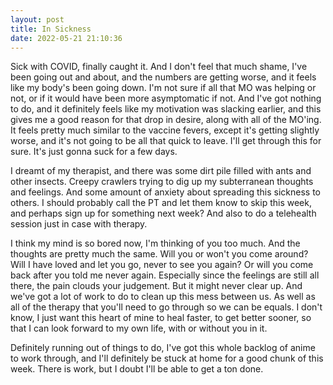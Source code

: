 ```yaml
---
layout: post
title: In Sickness
date: 2022-05-21 21:10:36
---
```


Sick with COVID, finally caught it. And I don't feel that much shame, I've been going out and about, and the numbers are getting worse, and it feels like my body's been going down. I'm not sure if all that MO was helping or not, or if it would have been more asymptomatic if not. And I've got nothing to do, and it definitely feels like my motivation was slacking earlier, and this gives me a good reason for that drop in desire, along with all of the MO'ing. It feels pretty much similar to the vaccine fevers, except it's getting slightly worse, and it's not going to be all that quick to leave. I'll get through this for sure. It's just gonna suck for a few days. 

I dreamt of my therapist, and there was some dirt pile filled with ants and other insects. Creepy crawlers trying to dig up my subterranean thoughts and feelings. And some amount of anxiety about spreading this sickness to others. I should probably call the PT and let them know to skip this week, and perhaps sign up for something next week? And also to do a telehealth session just in case with therapy.

I think my mind is so bored now, I'm thinking of you too much. And the thoughts are pretty much the same. Will you or won't you come around? Will I have loved and let you go, never to see you again? Or will you come back after you told me never again. Especially since the feelings are still all there, the pain clouds your judgement. But it might never clear up. And we've got a lot of work to do to clean up this mess between us. As well as all of the therapy that you'll need to go through so we can be equals. I don't know, I just want this heart of mine to heal faster, to get better sooner, so that I can look forward to my own life, with or without you in it. 

Definitely running out of things to do, I've got this whole backlog of anime to work through, and I'll definitely be stuck at home for a good chunk of this week. There is work, but I doubt I'll be able to get a ton done. 
